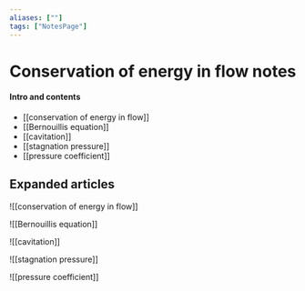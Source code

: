 ```yaml
---
aliases: [""]
tags: ["NotesPage"]
---
```


# Conservation of energy in flow notes

#### Intro and contents
- [[conservation of energy in flow]]
- [[Bernouillis equation]]
- [[cavitation]]
- [[stagnation pressure]]
- [[pressure coefficient]]

## Expanded articles
![[conservation of energy in flow]]

![[Bernouillis equation]]

![[cavitation]]

![[stagnation pressure]]

![[pressure coefficient]]